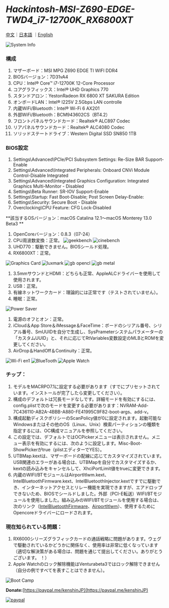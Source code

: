 # *Hackintosh-MSI-Z690-EDGE-TWD4_i7-12700K_RX6800XT*

[中文](https://github.com/igarashikenshin/Hackintosh-MSI-Z690-EDGE-TWD4_i7-12700K_RX6800XT/blob/main/README.md)｜[日本語](https://github.com/igarashikenshin/Hackintosh-MSI-Z690-EDGE-TWD4_i7-12700K_RX6800XT/blob/main/README_JP.md)
｜[English](https://github.com/igarashikenshin/Hackintosh-MSI-Z690-EDGE-TWD4_i7-12700K_RX6800XT/blob/main/README_EN.md)

![System Info](https://s2.loli.net/2022/07/25/hD79bWJiNMklTj4.png)


### 構成
1. マザーボード：MSI MPG Z690 EDGE TI WIFI DDR4
1. BIOSバージョン：7D31vA4
1. CPU：Intel® Core™ i7-12700K 12-Core Processor
1. コアグラフィックス：Intel® UHD Graphics 770
1. スタンドアロン：YestonRadeon RX 6800 XT SAKURA Edition
1. オンボードLAN：Intel® I225V 2.5Gbps LAN controlle
1. 内蔵WiFi/Bluetooth：Intel® Wi-Fi 6 AX201
1. 外部WiFi/Bluetooth：BCM943602CS（BT4.2）
1. フロントパネルサウンドカード：Realtek® ALC897 Codec
1. リアパネルサウンドカード：Realtek® ALC4080 Codec
1. ソリッドステートドライブ：Western Digital SSD SN850 1TB

### BIOS設定
1. Settings\Advanced\PCIe/PCI Subsystem Settings: Re-Size BAR Support-Enable
2. Settings\Advanced\Integrated Peripherals: Onboard CNVi Module Control-Disable Integrated
3. Settings\Advanced\Integrated Graphics Configuration: Integrated Graphics Multi-Monitor - Disabled
4. Settings\Beta Runner: SR-IOV Support-Enable
5. Settings\Startup: Fast Boot-Disable; Post Screen Delay-Enable:
6. Settings\Security: Secure Boot - Disable
7. Overclocking\CPU Feature: CFG Lock-Disabled

**該当するOSバージョン：macOS Catalina 12.1〜macOS Monterey 13.0 Beta3 **

1. OpenCoreバージョン：0.8.3（07-24）
1. CPU周波数変換：正常。
![geekbench](https://s2.loli.net/2022/06/13/vaGD3hfLCPKyoWj.png)
![cinebench](https://s2.loli.net/2022/06/13/TRtelkENgL1po3w.png)
1. UHD770：駆動できません。BIOSシールド処理。
1. RX6800XT：正常。

![Graphics Card](https://s2.loli.net/2022/07/25/IQXPB19CTHoJmcu.png)
![luxmark](https://s2.loli.net/2022/06/13/LgwxrvnWoph5fG6.png)
![gb opencl](https://s2.loli.net/2022/06/13/RTPGSE2O18n3Bf4.png)
![gb metal](https://s2.loli.net/2022/06/13/AYNQjR6FtUkhcCH.png)

1. 3.5mmサウンドとHDMI：どちらも正常、AppleALCドライバーを使用して使用されます。
1. USB：正常。
1. 有線ネットワークカード：理論的には正常です（テストされていません）。
1. 睡眠：正常。

![Power Saver](https://s2.loli.net/2022/06/13/7s6Ujidx2kOuNeI.png)

1. 電源のオフとオン：正常。
1. iCloud＆App Store＆iMessage＆FaceTime：ボードのシリアル番号、シリアル番号、SmUUIDを自分で生成し、SysPrameterシステムパラメーターの「カスタムUUID」と、それに応じてRtVariables変数設定のMLBとROMを変更してください。
1. AirDrop＆HandOff＆Continuity：正常。

![Wi-Fi en1](https://s2.loli.net/2022/06/13/iOyQp4lwjPUYzb5.png)
![BlueTooth](https://s2.loli.net/2022/06/13/X8wAmyiP2YfzMBc.png)
![Apple Watch](https://s2.loli.net/2022/06/13/DNup3iCf1nJ49Zr.png)

### チップ：

1. モデルをMACRPO7.1に設定する必要があります（すでにプリセットされています。インストールが完了したら変更してください）。
1. 構成のデフォルトは冗長モードなしです。詳細モードを有効にするには、config.plistで次のモードを変更する必要があります：NVRAM-Add-7C436110-AB2A-4BBB-A880-FE41995C9F82-boot-args、add-v。
1. 構成起動ディスクポリシーのScanPolicy値が0に設定されます。起動可能なWindowsまたはその他のOS（Linux、Unix）検索パーティションの種類を指定するには、OC構成マニュアルを参照してください。
1. この設定では、デフォルトではOCPickerメニューは表示されません。メニュー表示を有効にするには、次のように設定します。Misc-Boot-ShowPickerがtrue（plistエディターでYES）。
1. UTBMap.kextは、マザーボードの配線に応じてカスタマイズされています。USB関連のエラーがある場合は、UTBMapを自分でカスタマイズするか、kextの読み込みをキャンセルして、XhciPortLimit値をtrueに変更できます。
1. 内蔵のWIFI/BTモジュールはAirportItlwm.kext、IntelBluetoothFirmware.kext、IntelBluetoothInjector.kextですでに駆動でき、インターネットアクセスとリレー機能を実現できますが、エアドロップできないため、BIOSでシールドしました。外部（PCI-E転送）WIFI/BTモジュールを使用しました。組み込みのWIFI/BTモジュールを使用する場合は、次のリンク（[IntelBluetoothFirmware](https://github.com/OpenIntelWireless/IntelBluetoothFirmware/releases)、[AirportItlwm](https://github.com/OpenIntelWireless/itlwm/releases)）、使用するためにOpencoreドライバーにロードされます。

### 現在知られている問題：

1. RX6000シリーズグラフィックカードの通話戦略に問題があります。ウェグで駆動されているかどうかに関係なく、使用率は非常に低くなっています（適切な解決策がある場合は、問題を通じて提出してください。ありがとうございます。 ！）
1. Apple Watchのロック解除機能はVenturabeta3ではロック解除できません（自分の例ですべてを表すことはできません）。


![Boot Camp](https://s2.loli.net/2022/06/13/xAI8DQGXvZyFqwS.png)

**Donate:**[https://paypal.me/kenshinJP](https://paypal.me/kenshinJP)


[![paypal](https://www.paypalobjects.com/en_US/i/btn/btn_donateCC_LG.gif)](https://paypal.me/kenshinJP)
